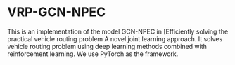 # VRP-GCN-NPEC

This is an implementation of the model GCN-NPEC in [Efficiently solving the practical vehicle routing problem A novel joint learning approach. It solves vehicle routing problem using deep learning methods combined with reinforcement learning. We use PyTorch as the framework.